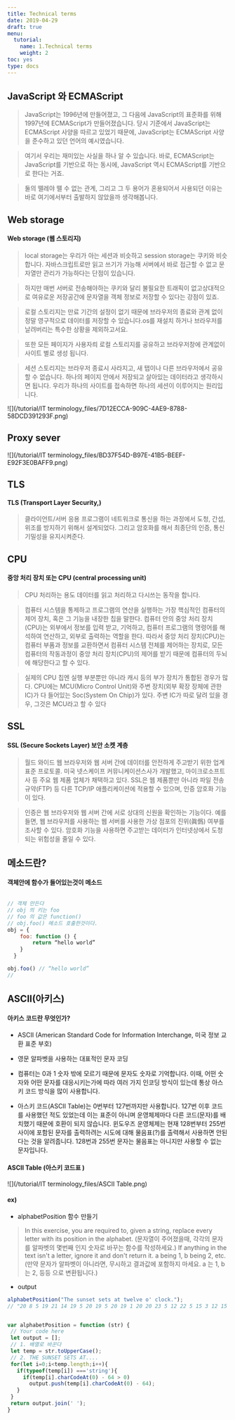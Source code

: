 ```yaml
---
title: Technical terms
date: 2019-04-29
draft: true
menu:
  tutorial:
    name: 1.Technical terms
    weight: 2
toc: yes
type: docs
---
```



## JavaScript 와 ECMAScript

> JavaScript는 1996년에 만들어졌고, 그 다음에 JavaScript의 표준화를 위해 1997년에 ECMAScript가 만들어졌습니다. 당시 기준에서 JavaScript는 ECMAScript 사양을 따르고 있었기 때문에, JavaScript는 ECMAScript 사양을 준수하고 있던 언어의 예시였습니다.

> 여기서 우리는 재미있는 사실을 하나 알 수 있습니다. 바로, ECMAScript는 JavaScript를 기반으로 하는 동시에, JavaScript 역시 ECMAScript를 기반으로 한다는 거죠.

> 둘의 뗄레야 뗄 수 없는 관계, 그리고 그 두 용어가 혼용되어서 사용되던 이유는 바로 여기에서부터 출발하지 않았을까 생각해봅니다.


## Web storage

#### Web storage (웹 스토리지)


>local storage는 우리가 아는 세션과 비슷하고 session storage는 쿠키와 비슷합니다.
자바스크립트로만 읽고 쓰기가 가능해 서버에서 바로 접근할 수 없고 문자열만 관리가 가능하다는 단점이 있습니다.

>하지만 매번 서버로 전송해야하는 쿠키와 달리 불필요한 트래픽이 없고상대적으로 여유로운 저장공간에 문자열을 객체 정보로 저장할 수 있다는 강점이 있죠.

>로컬 스토리지는 만료 기간의 설정이 없기 때문에 브라우저의 종료와 관계 없이 정말 영구적으로 데이터를 저장할 수 있습니다.os를 재설치 하거나 브라우저를 날려버리는 특수한 상황을 제외하고서요.

>또한 모든 페이지가 사용자릐 로컬 스토리지를 공유하고 브라우저창에 관계없이 사이트 별로 생성 됩니다.

>세션 스토리지는 브라우저 종료시 사라지고, 새 탭이나 다른 브라우저에서 공유할 수 없습니다. 하나의 페이지 안에서 저장되고 살아있는 데이터라고 생각하시면 됩니다. 우리가 하나의 사이트를 접속하면 하나의 세션이 이루어지는 원리입니다.

![](/tutorial/IT terminology_files/7D12ECCA-909C-4AE9-8788-58DCD391293F.png)




## Proxy sever


![](/tutorial/IT terminology_files/BD37F54D-B97E-41B5-BEEF-E92F3E0BAFF9.png)


## TLS

#### TLS (Transport Layer Security,)

> 클라이언트/서버 응용 프로그램이 네트워크로 통신을 하는 과정에서 도청, 간섭, 위조를 방지하기 위해서 설계되었다. 그리고 암호화를 해서 최종단의 인증, 통신 기밀성을 유지시켜준다.


## CPU 

#### 중앙 처리 장치 또는 CPU (central processing unit) 

> CPU 처리하는 용도 데이터를 읽고  처리하고  다시쓰는  동작을 합니다. 


> 컴퓨터 시스템을 통제하고 프로그램의 연산을 실행하는 가장 핵심적인 컴퓨터의 제어 장치, 혹은 그 기능을 내장한 칩을 말한다. 컴퓨터 안의 중앙 처리 장치(CPU)는 외부에서 정보를 입력 받고, 기억하고, 컴퓨터 프로그램의 명령어를 해석하여 연산하고, 외부로 출력하는 역할을 한다. 따라서 중앙 처리 장치(CPU)는 컴퓨터 부품과 정보를 교환하면서 컴퓨터 시스템 전체를 제어하는 장치로, 모든 컴퓨터의 작동과정이 중앙 처리 장치(CPU)의 제어를 받기 때문에 컴퓨터의 두뇌에 해당한다고 할 수 있다. 

> 실제의 CPU 칩엔 실행 부분뿐만 아니라 캐시 등의 부가 장치가 통합된 경우가 많다.
CPU에는 MCU(Micro Control Unit)와 주변 장치(외부 확장 장체에 관한 IC)가 다 들어있는 Soc(System On Chip)가 있다. 주변 IC가 따로 달려 있을 경우, 그것은 MCU라고 할 수 있다


## SSL


#### SSL (Secure Sockets Layer)  보안 소켓 계층

>월드 와이드 웹 브라우저와 웹 서버 간에 데이터를 안전하게 주고받기 위한 업계 표준 프로토콜. 미국 넷스케이프 커뮤니케이션스사가 개발했고, 마이크로소프트사 등 주요 웹 제품 업체가 채택하고 있다. SSL은 웹 제품뿐만 아니라 파일 전송 규약(FTP) 등 다른 TCP/IP 애플리케이션에 적용할 수 있으며, 인증 암호화 기능이 있다. 

> 인증은 웹 브라우저와 웹 서버 간에 서로 상대의 신원을 확인하는 기능이다. 예를 들면, 웹 브라우저를 사용하는 웹 서버를 사용한 가상 점포의 진위(眞僞) 여부를 조사할 수 있다. 암호화 기능을 사용하면 주고받는 데이터가 인터넷상에서 도청되는 위험성을 줄일 수 있다.




## 메소드란?


#### 객체안에 함수가 들어있는것이 메소드

```js

// 객체 만든다 
// obj 의 키는 foo
// foo 의 값은 function()
// obj.foo() 메소드 호출한것이다. 
obj = {
    foo: function () {
        return “hello world”
    }
  }

obj.foo() // “hello world” 
// 

```

## ASCII(아키스) 



#### 아키스 코드란 무엇인가?

* ASCII (American Standard Code for Information Interchange, 미국 정보 교환 표준 부호)

* 영문 알파벳을 사용하는 대표적인 문자 코딩

* 컴퓨터는 0과 1 숫자 밖에 모르기 때문에 문자도 숫자로 기억합니다. 이때, 어떤 숫자와 어떤 문자를 대응시키는가에 따라 여러 가지 인코딩 방식이 있는데 통상 아스키 코드 방식을 많이 사용합니다.

* 아스키 코드(ASCII Table)는 0번부터 127번까지만 사용합니다. 127번 이후 코드를 사용했던 적도 있었는데 이는 표준이 아니며 운영체제마다 다른 코드(문자)를 배치했기 때문에 호환이 되지 않습니다. 윈도우즈 운영체제는 현재 128번부터 255번 사이에 포함된 문자를 출력하려는 시도에 대해 물음표(?)를 출력해서 사용하면 안된다는 것을 알려줍니다. 128번과 255번 문자는 물음표는 아니지만 사용할 수 없는 문자입니다.


#### ASCII Table (아스키 코드표 )

![](/tutorial/IT terminology_files/ASCII Table.png)



#### ex)

* alphabetPosition 함수 만들기

> In this exercise, you are required to, given a string, replace every letter with its position in the alphabet. (문자열이 주어졌을때, 각각의 문자를 알파벳의 몇번째 인지 숫자로 바꾸는 함수를 작성하세요.) If anything in the text isn't a letter, ignore it and don't return it. a being 1, b being 2, etc. (만약 문자가 알파벳이 아니라면, 무시하고 결과값에 포함하지 마세요. a 는 1, b 는 2, 등등 으로 변환됩니다.)


* output

```js
alphabetPosition("The sunset sets at twelve o' clock."); 
// "20 8 5 19 21 14 19 5 20 19 5 20 19 1 20 20 23 5 12 22 5 15 3 12 15 3 11"

```


```js

var alphabetPosition = function (str) {
 // Your code here
 let output = [];
 // 1. 배열로 바꾼다
 let temp = str.toUpperCase();
 // 2. THE SUNSET SETS AT....
 for(let i=0;i<temp.length;i++){
   if(typeof(temp[i]) ==='string'){
     if(temp[i].charCodeAt(0) - 64 > 0)
       output.push(temp[i].charCodeAt(0) - 64);
   }
 }
 return output.join(' ');
}



```






